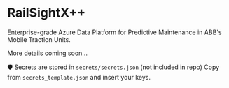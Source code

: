 # RailSightX++

Enterprise-grade Azure Data Platform for Predictive Maintenance in ABB's Mobile Traction Units.

More details coming soon...

🛡️ Secrets are stored in `secrets/secrets.json` (not included in repo)
Copy from `secrets_template.json` and insert your keys.
